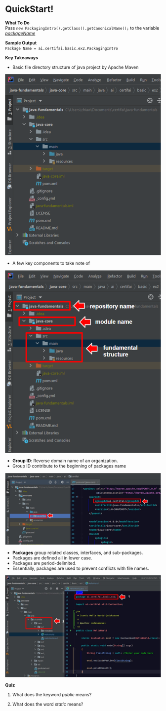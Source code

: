 # QuickStart!

**What To Do**  
Pass `new PackagingIntro().getClass().getCanonicalName();` to the variable [_packageName_](https://github.com/CertifaiAI/java-fundamentals/blob/master/java-core/src/main/java/ai/certifai/basic/ex2/PackagingIntro.java#L31)
 

**Sample Output**  
`
Package Name = ai.certifai.basic.ex2.PackagingIntro 
`  

**Key Takeaways**  
- Basic file directory structure of java project by Apache Maven
<p align="center">
  <img src="metadata/JavaStructure.png">
</p> 

- A few key components to take note of 

<p align="center">
  <img src="metadata/JavaStructure_.png">
</p> 

- **Group ID**: Reverse domain name of an organization.  
- Group ID contribute to the beginning of packages name
<p align="center">
  <img src="metadata/groupID_.jpg">
</p> 

- **Packages** group related classes, interfaces, and sub-packages.  
- Packages are defined all in lower case.  
- Packages are period-delimited.    
- Essentially, packages are used to prevent conflicts with file names.  
<p align="center">
  <img src="metadata/packageName.jpg">
</p> 

**Quiz** 
1. What does the keyword _public_ means?

2. What does the word _static_ means?

